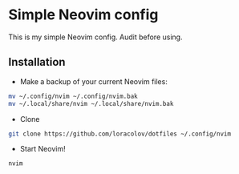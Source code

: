 # Simple Neovim config

This is my simple Neovim config. Audit before using.

## Installation

- Make a backup of your current Neovim files:

```sh
mv ~/.config/nvim ~/.config/nvim.bak
mv ~/.local/share/nvim ~/.local/share/nvim.bak
```

- Clone

```sh
git clone https://github.com/loracolov/dotfiles ~/.config/nvim
```

- Start Neovim!

```sh
nvim
```

